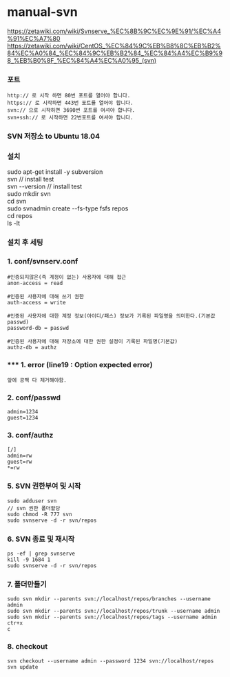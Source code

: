 # manual-svn
https://zetawiki.com/wiki/Svnserve_%EC%8B%9C%EC%9E%91/%EC%A4%91%EC%A7%80
https://zetawiki.com/wiki/CentOS_%EC%84%9C%EB%B8%8C%EB%B2%84%EC%A0%84_%EC%84%9C%EB%B2%84_%EC%84%A4%EC%B9%98_%EB%B0%8F_%EC%84%A4%EC%A0%95_(svn)

### 포트
```
http:// 로 시작 하면 80번 포트를 열어야 합니다.
https:// 로 시작하면 443번 포트를 열어야 합니다.
svn:// 으로 시작하면 3690번 포트를 여셔야 합니다.
svn+ssh:// 로 시작하면 22번포트를 여셔야 합니다.
```

### SVN 저장소 to Ubuntu 18.04 
### 설치
sudo apt-get install -y subversion  
svn // install test  
svn --version // install test  
sudo mkdir svn  
cd svn  
sudo svnadmin create --fs-type fsfs repos  
cd repos  
ls -lt  


### 설치 후 세팅  
### 1. conf/svnserv.conf
```
#인증되지않은(즉 계정이 없는) 사용자에 대해 접근
anon-access = read

#인증된 사용자에 대해 쓰기 권한
auth-access = write

#인증된 사용자에 대한 계정 정보(아이디/패스) 정보가 기록된 파일명을 의미한다.(기본값 passwd)
password-db = passwd

#인증된 사용자에 대해 저장소에 대한 권한 설정이 기록된 파일명(기본값)
authz-db = authz
```
### *** 1. error (line19 : Option expected error)
```
앞에 공백 다 제거해야함.
```

### 2. conf/passwd
```
admin=1234
guest=1234
```

### 3. conf/authz
```
[/]
admin=rw
guest=rw
*=rw
```



### 5. SVN 권한부여 및 시작
```
sudo adduser svn
// svn 권한 폴더할당
sudo chmod -R 777 svn
sudo svnserve -d -r svn/repos
```

### 6. SVN 종료 및 재시작
```
ps -ef | grep svnserve
kill -9 1684 1
sudo svnserve -d -r svn/repos
```

### 7. 폴더만들기
```
sudo svn mkdir --parents svn://localhost/repos/branches --username admin
sudo svn mkdir --parents svn://localhost/repos/trunk --username admin
sudo svn mkdir --parents svn://localhost/repos/tags --username admin
ctr+x
c
```

### 8. checkout
```
svn checkout --username admin --password 1234 svn://localhost/repos
svn update
```

